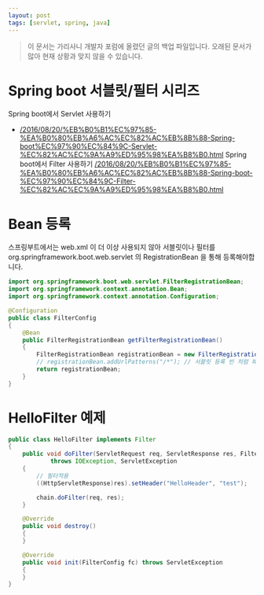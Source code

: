```yaml
---
layout: post
tags: [servlet, spring, java]
---
```


> 이 문서는 가리사니 개발자 포럼에 올렸던 글의 백업 파일입니다.
오래된 문서가 많아 현재 상황과 맞지 않을 수 있습니다.


# Spring boot 서블릿/필터 시리즈
Spring boot에서 Servlet 사용하기
- [/2016/08/20/%EB%B0%B1%EC%97%85-%EA%B0%80%EB%A6%AC%EC%82%AC%EB%8B%88-Spring-boot%EC%97%90%EC%84%9C-Servlet-%EC%82%AC%EC%9A%A9%ED%95%98%EA%B8%B0.html](/2016/08/20/%EB%B0%B1%EC%97%85-%EA%B0%80%EB%A6%AC%EC%82%AC%EB%8B%88-Spring-boot%EC%97%90%EC%84%9C-Servlet-%EC%82%AC%EC%9A%A9%ED%95%98%EA%B8%B0.html)
Spring boot에서 Filter 사용하기
[/2016/08/20/%EB%B0%B1%EC%97%85-%EA%B0%80%EB%A6%AC%EC%82%AC%EB%8B%88-Spring-boot-%EC%97%90%EC%84%9C-Filter-%EC%82%AC%EC%9A%A9%ED%95%98%EA%B8%B0.html](/2016/08/20/%EB%B0%B1%EC%97%85-%EA%B0%80%EB%A6%AC%EC%82%AC%EB%8B%88-Spring-boot-%EC%97%90%EC%84%9C-Filter-%EC%82%AC%EC%9A%A9%ED%95%98%EA%B8%B0.html)


# Bean 등록
스프링부트에서는 web.xml 이 더 이상 사용되지 않아 서블릿이나 필터를 org.springframework.boot.web.servlet 의 RegistrationBean 을 통해 등록해야합니다.
``` java
import org.springframework.boot.web.servlet.FilterRegistrationBean;
import org.springframework.context.annotation.Bean;
import org.springframework.context.annotation.Configuration;

@Configuration
public class FilterConfig
{
	@Bean
	public FilterRegistrationBean getFilterRegistrationBean()
	{
		FilterRegistrationBean registrationBean = new FilterRegistrationBean(new HSTSFilter());
		// registrationBean.addUrlPatterns("/*"); // 서블릿 등록 빈 처럼 패턴을 지정해 줄 수 있다.
		return registrationBean;
	}
}
```


# HelloFilter  예제
``` java
public class HelloFilter implements Filter
{
	public void doFilter(ServletRequest req, ServletResponse res, FilterChain chain)
			throws IOException, ServletException
	{
		// 필터적용
		((HttpServletResponse)res).setHeader("HelloHeader", "test");

		chain.doFilter(req, res);
	}

	@Override
	public void destroy()
	{
	}

	@Override
	public void init(FilterConfig fc) throws ServletException
	{
	}
}
```